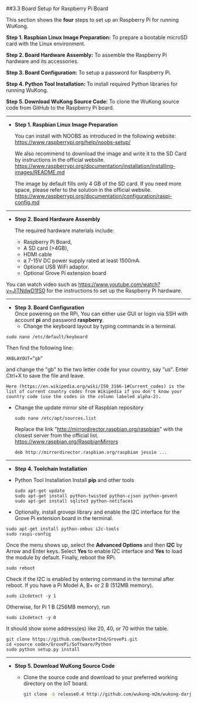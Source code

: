 ##3.3 Board Setup for Raspberry Pi Board

This section shows the **four** steps to set up an Raspberry Pi for running WuKong. 
     

**Step 1. Raspbian Linux Image Preparation:** To prepare a bootable microSD card with the Linux environment. 

**Step 2. Board Hardware Assembly:** To assemble the Raspberry Pi hardware and its accessories.

**Step 3. Board Configuration:** To setup a password for Raspberry Pi.  

**Step 4. Python Tool Installation:** To install required Python libraries for running WuKong.   

**Step 5. Download WuKong Source Code:** To clone the WuKong source code from GitHub to the Raspberry Pi board.  


* **  


* **Step 1. Raspbian Linux Image Preparation**  
 
  You can install with NOOBS as introduced in the following website:   
  https://www.raspberrypi.org/help/noobs-setup/  
  
  We also recommend to download the image and write it to the SD Card by instructions in the official website.  
  https://www.raspberrypi.org/documentation/installation/installing-images/README.md  
  
  The image by default fills only 4 GB of the SD card. If you need more space, please refer to the solution in the official website.      
  https://www.raspberrypi.org/documentation/configuration/raspi-config.md
  
* **
 
* **Step 2. Board Hardware Assembly**

  The required hardware materials include:
  * Raspberry Pi Board,
  * A SD card (>4GB),
  * HDMI cable
  * a 7-15V DC power supply rated at least 1500mA.
  * Optional USB WiFi adaptor.
  * Optional Grove Pi extension board
 
 You can watch video such as https://www.youtube.com/watch?v=JiTNdwD1fS0 for the instructions to set up the Raspberry Pi hardware.
* ** 
 
* **Step 3. Board Configuration**  
  Once powering on the RPi, You can either use GUI or login via SSH with account **pi** and password **raspberry**.
  * Change the keyboard layout by typing commands in a terminal.
```
sudo nano /etc/default/keyboard
```
Then find the following line:
```
XKBLAYOUT=”gb”
```
and change the "gb" to the two letter code for your country, say "us". Enter Ctrl+X to save the file and leave.    

    Here (https://en.wikipedia.org/wiki/ISO_3166-1#Current_codes) is the list of current country codes from Wikipedia if you don't know your country code (use the codes in the column labeled alpha-2). 
  
  * Change the update mirror site of Raspbian repository
    ```
    sudo nano /etc/apt/sources.list
    ```
    
    Replace the link "http://mirrordirector.raspbian.org/raspbian" with the closest server from the official list. https://www.raspbian.org/RaspbianMirrors  
   
    ```
    deb http://mirrordirector.raspbian.org/raspbian jessie ...
    ```
* **

* **Step 4. Toolchain Installation**  
<!--
  * Install MRAA and OpenSSL on RPi**
```
sudo apt-get update
sudo apt-get install libssl-dev cmake
git clone https://github.com/intel-iot-devkit/mraa.git
cd mraa
mkdir build
cd build
cmake .. -DBUILDSWIGNODE=OFF -DBUILDSWIGPYTHON=OFF
make
sudo make install
sudo ldconfig
```
-->   

 * Python Tool Installation
   Install **pip** and other tools
   ```
   sudo apt-get update  
   sudo apt-get install python-twisted python-cjson python-gevent  
   sudo apt-get install sqlite3 python-netifaces
   ```

  * Optionally, install grovepi library and enable the I2C interface for the Grove Pi extension board in the terminal.
```
sudo apt-get install python-smbus i2c-tools
sudo raspi-config
```
  Once the menu shows up, select the **Advanced Options** and then **I2C** by Arrow and Enter keys. Select **Yes** to enable I2C interface and **Yes** to load the module by default. Finally, reboot the RPi.
```
sudo reboot
```
  Check if the I2C is enabled by entering command in the terminal after reboot. If you have a Pi Model A, B+ or 2 B (512MB memory).
```
sudo i2cdetect -y 1
```
Otherwise, for Pi 1 B (256MB memory), run
```
sudo i2cdetect -y 0
```
It should show some address(es) like 20, 40, or 70 within the table.   
```
git clone https://github.com/DexterInd/GrovePi.git  
cd <source code>/GrovePi/Software/Python  
sudo python setup.py install  
```

* **

* **Step 5. Download WuKong Source Code**   
  * Clone the source code and download to your preferred working directory on the IoT board.

    ```bash
    git clone -b release0.4 http://github.com/wukong-m2m/wukong-darjeeling  
    ```  